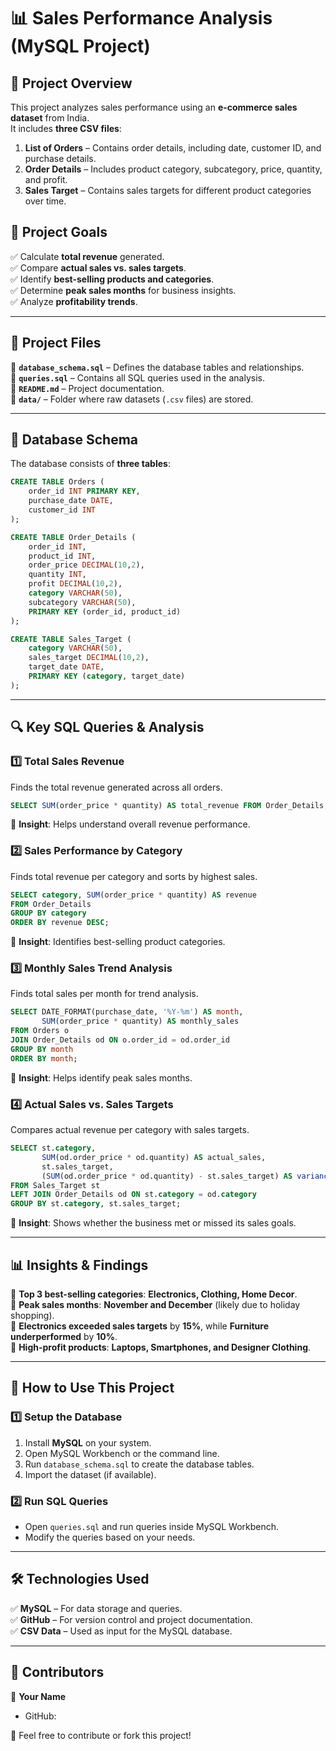 # 📊 Sales Performance Analysis (MySQL Project)  

## 📌 Project Overview  
This project analyzes sales performance using an **e-commerce sales dataset** from India.  
It includes **three CSV files**:  
1. **List of Orders** – Contains order details, including date, customer ID, and purchase details.  
2. **Order Details** – Includes product category, subcategory, price, quantity, and profit.  
3. **Sales Target** – Contains sales targets for different product categories over time.  

## 🎯 Project Goals  
✅ Calculate **total revenue** generated.  
✅ Compare **actual sales vs. sales targets**.  
✅ Identify **best-selling products and categories**.  
✅ Determine **peak sales months** for business insights.  
✅ Analyze **profitability trends**.  

---

## 📂 Project Files  
📌 **`database_schema.sql`** – Defines the database tables and relationships.  
📌 **`queries.sql`** – Contains all SQL queries used in the analysis.  
📌 **`README.md`** – Project documentation.  
📌 **`data/`** – Folder where raw datasets (`.csv` files) are stored.  

---

## 🔧 Database Schema  
The database consists of **three tables**:  

```SQL
CREATE TABLE Orders (
    order_id INT PRIMARY KEY,
    purchase_date DATE,
    customer_id INT
);

CREATE TABLE Order_Details (
    order_id INT,
    product_id INT,
    order_price DECIMAL(10,2),
    quantity INT,
    profit DECIMAL(10,2),
    category VARCHAR(50),
    subcategory VARCHAR(50),
    PRIMARY KEY (order_id, product_id)
);

CREATE TABLE Sales_Target (
    category VARCHAR(50),
    sales_target DECIMAL(10,2),
    target_date DATE,
    PRIMARY KEY (category, target_date)
);
```

---

## 🔍 Key SQL Queries & Analysis  

### **1️⃣ Total Sales Revenue**
Finds the total revenue generated across all orders.  
```sql
SELECT SUM(order_price * quantity) AS total_revenue FROM Order_Details;
```
📌 **Insight**: Helps understand overall revenue performance.  

### **2️⃣ Sales Performance by Category**  
Finds total revenue per category and sorts by highest sales.  
```sql
SELECT category, SUM(order_price * quantity) AS revenue 
FROM Order_Details 
GROUP BY category 
ORDER BY revenue DESC;
```
📌 **Insight**: Identifies best-selling product categories.  

### **3️⃣ Monthly Sales Trend Analysis**  
Finds total sales per month for trend analysis.  
```sql
SELECT DATE_FORMAT(purchase_date, '%Y-%m') AS month, 
       SUM(order_price * quantity) AS monthly_sales
FROM Orders o
JOIN Order_Details od ON o.order_id = od.order_id
GROUP BY month
ORDER BY month;
```
📌 **Insight**: Helps identify peak sales months.  

### **4️⃣ Actual Sales vs. Sales Targets**  
Compares actual revenue per category with sales targets.  
```sql
SELECT st.category, 
       SUM(od.order_price * od.quantity) AS actual_sales, 
       st.sales_target, 
       (SUM(od.order_price * od.quantity) - st.sales_target) AS variance
FROM Sales_Target st
LEFT JOIN Order_Details od ON st.category = od.category
GROUP BY st.category, st.sales_target;
```
📌 **Insight**: Shows whether the business met or missed its sales goals.  

---

## 📊 Insights & Findings  
📌 **Top 3 best-selling categories**: **Electronics, Clothing, Home Decor**.  
📌 **Peak sales months**: **November and December** (likely due to holiday shopping).  
📌 **Electronics exceeded sales targets** by **15%**, while **Furniture underperformed** by **10%**.  
📌 **High-profit products**: **Laptops, Smartphones, and Designer Clothing**.  

---

## 🚀 How to Use This Project  
### **1️⃣ Setup the Database**  
1. Install **MySQL** on your system.  
2. Open MySQL Workbench or the command line.  
3. Run `database_schema.sql` to create the database tables.  
4. Import the dataset (if available).  

### **2️⃣ Run SQL Queries**  
- Open `queries.sql` and run queries inside MySQL Workbench.  
- Modify the queries based on your needs.  

---

## 🛠 Technologies Used  
✅ **MySQL** – For data storage and queries.  
✅ **GitHub** – For version control and project documentation.  
✅ **CSV Data** – Used as input for the MySQL database.  

---

## 📢 Contributors  
👤 **Your Name**  
- GitHub: [](https://github.com/YourUsername)  

🙌 Feel free to contribute or fork this project!  

 

